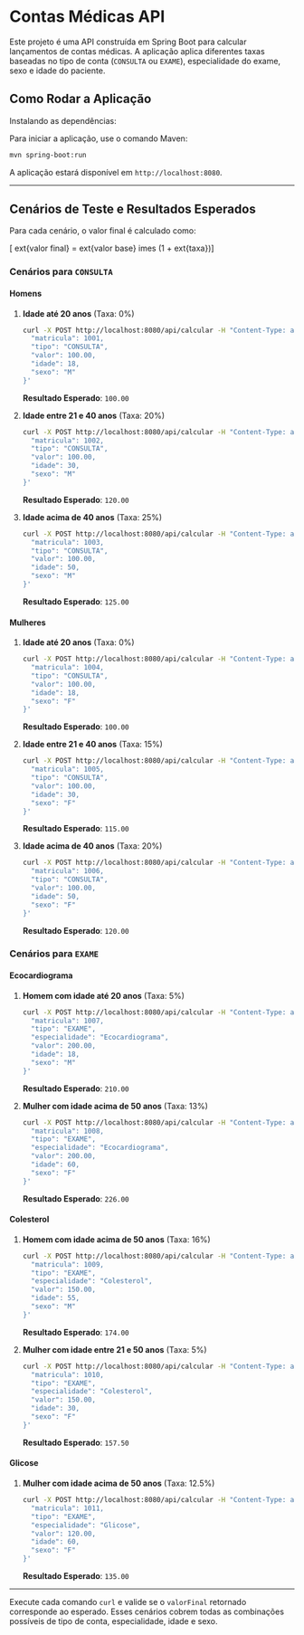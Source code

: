 
# Contas Médicas API

Este projeto é uma API construída em Spring Boot para calcular lançamentos de contas médicas. A aplicação aplica diferentes taxas baseadas no tipo de conta (`CONSULTA` ou `EXAME`), especialidade do exame, sexo e idade do paciente.

## Como Rodar a Aplicação

Instalando as dependências:


Para iniciar a aplicação, use o comando Maven:

```bash
mvn spring-boot:run
```

A aplicação estará disponível em `http://localhost:8080`.

---

## Cenários de Teste e Resultados Esperados

Para cada cenário, o valor final é calculado como:

\[	ext{valor final} = 	ext{valor base} 	imes (1 + 	ext{taxa})\]

### Cenários para `CONSULTA`

#### Homens

1. **Idade até 20 anos** (Taxa: 0%)
   ```bash
   curl -X POST http://localhost:8080/api/calcular -H "Content-Type: application/json" -d '{
     "matricula": 1001,
     "tipo": "CONSULTA",
     "valor": 100.00,
     "idade": 18,
     "sexo": "M"
   }'
   ```
   **Resultado Esperado**: `100.00`

2. **Idade entre 21 e 40 anos** (Taxa: 20%)
   ```bash
   curl -X POST http://localhost:8080/api/calcular -H "Content-Type: application/json" -d '{
     "matricula": 1002,
     "tipo": "CONSULTA",
     "valor": 100.00,
     "idade": 30,
     "sexo": "M"
   }'
   ```
   **Resultado Esperado**: `120.00`

3. **Idade acima de 40 anos** (Taxa: 25%)
   ```bash
   curl -X POST http://localhost:8080/api/calcular -H "Content-Type: application/json" -d '{
     "matricula": 1003,
     "tipo": "CONSULTA",
     "valor": 100.00,
     "idade": 50,
     "sexo": "M"
   }'
   ```
   **Resultado Esperado**: `125.00`

#### Mulheres

1. **Idade até 20 anos** (Taxa: 0%)
   ```bash
   curl -X POST http://localhost:8080/api/calcular -H "Content-Type: application/json" -d '{
     "matricula": 1004,
     "tipo": "CONSULTA",
     "valor": 100.00,
     "idade": 18,
     "sexo": "F"
   }'
   ```
   **Resultado Esperado**: `100.00`

2. **Idade entre 21 e 40 anos** (Taxa: 15%)
   ```bash
   curl -X POST http://localhost:8080/api/calcular -H "Content-Type: application/json" -d '{
     "matricula": 1005,
     "tipo": "CONSULTA",
     "valor": 100.00,
     "idade": 30,
     "sexo": "F"
   }'
   ```
   **Resultado Esperado**: `115.00`

3. **Idade acima de 40 anos** (Taxa: 20%)
   ```bash
   curl -X POST http://localhost:8080/api/calcular -H "Content-Type: application/json" -d '{
     "matricula": 1006,
     "tipo": "CONSULTA",
     "valor": 100.00,
     "idade": 50,
     "sexo": "F"
   }'
   ```
   **Resultado Esperado**: `120.00`

### Cenários para `EXAME`

#### Ecocardiograma

1. **Homem com idade até 20 anos** (Taxa: 5%)
   ```bash
   curl -X POST http://localhost:8080/api/calcular -H "Content-Type: application/json" -d '{
     "matricula": 1007,
     "tipo": "EXAME",
     "especialidade": "Ecocardiograma",
     "valor": 200.00,
     "idade": 18,
     "sexo": "M"
   }'
   ```
   **Resultado Esperado**: `210.00`

2. **Mulher com idade acima de 50 anos** (Taxa: 13%)
   ```bash
   curl -X POST http://localhost:8080/api/calcular -H "Content-Type: application/json" -d '{
     "matricula": 1008,
     "tipo": "EXAME",
     "especialidade": "Ecocardiograma",
     "valor": 200.00,
     "idade": 60,
     "sexo": "F"
   }'
   ```
   **Resultado Esperado**: `226.00`

#### Colesterol

1. **Homem com idade acima de 50 anos** (Taxa: 16%)
   ```bash
   curl -X POST http://localhost:8080/api/calcular -H "Content-Type: application/json" -d '{
     "matricula": 1009,
     "tipo": "EXAME",
     "especialidade": "Colesterol",
     "valor": 150.00,
     "idade": 55,
     "sexo": "M"
   }'
   ```
   **Resultado Esperado**: `174.00`

2. **Mulher com idade entre 21 e 50 anos** (Taxa: 5%)
   ```bash
   curl -X POST http://localhost:8080/api/calcular -H "Content-Type: application/json" -d '{
     "matricula": 1010,
     "tipo": "EXAME",
     "especialidade": "Colesterol",
     "valor": 150.00,
     "idade": 30,
     "sexo": "F"
   }'
   ```
   **Resultado Esperado**: `157.50`

#### Glicose

1. **Mulher com idade acima de 50 anos** (Taxa: 12.5%)
   ```bash
   curl -X POST http://localhost:8080/api/calcular -H "Content-Type: application/json" -d '{
     "matricula": 1011,
     "tipo": "EXAME",
     "especialidade": "Glicose",
     "valor": 120.00,
     "idade": 60,
     "sexo": "F"
   }'
   ```
   **Resultado Esperado**: `135.00`

---

Execute cada comando `curl` e valide se o `valorFinal` retornado corresponde ao esperado. Esses cenários cobrem todas as combinações possíveis de tipo de conta, especialidade, idade e sexo.
